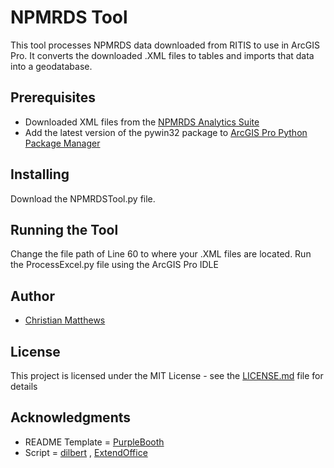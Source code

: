 # NPMRDS Tool

This tool processes NPMRDS data downloaded from RITIS to use in ArcGIS Pro. It converts the downloaded .XML files to tables and imports that data into a geodatabase.

## Prerequisites

* Downloaded XML files from the [NPMRDS Analytics Suite](https://npmrds.ritis.org/analytics/)
* Add the latest version of the pywin32 package to [ArcGIS Pro Python Package Manager](https://pro.arcgis.com/en/pro-app/arcpy/get-started/what-is-conda.htm)

## Installing

Download the NPMRDSTool.py file.

## Running the Tool

Change the file path of Line 60 to where your .XML files are located.
Run the ProcessExcel.py file using the ArcGIS Pro IDLE

## Author

* [Christian Matthews](https://github.com/csmatthews)

## License

This project is licensed under the MIT License - see the [LICENSE.md](LICENSE.md) file for details

## Acknowledgments

* README Template = [PurpleBooth](https://github.com/PurpleBooth)
* Script = [dilbert](https://stackoverflow.com/users/2507539/dilbert) , [ExtendOffice](https://www.extendoffice.com/)
